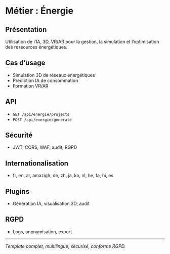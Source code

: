 # Métier : Énergie

## Présentation
Utilisation de l’IA, 3D, VR/AR pour la gestion, la simulation et l’optimisation des ressources énergétiques.

## Cas d’usage
- Simulation 3D de réseaux énergétiques
- Prédiction IA de consommation
- Formation VR/AR

## API
- `GET /api/energie/projects`
- `POST /api/energie/generate`

## Sécurité
- JWT, CORS, WAF, audit, RGPD

## Internationalisation
- fr, en, ar, amazigh, de, zh, ja, ko, nl, he, fa, hi, es

## Plugins
- Génération IA, visualisation 3D, audit

## RGPD
- Logs, anonymisation, export

---
*Template complet, multilingue, sécurisé, conforme RGPD.*
